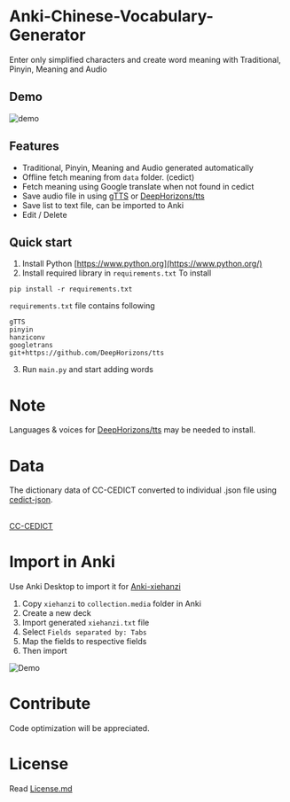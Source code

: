 # Anki-Chinese-Vocabulary-Generator
Enter only simplified characters and create word meaning with Traditional, Pinyin, Meaning and Audio

## Demo
![demo](https://raw.githubusercontent.com/infinyte7/Anki-Chinese-Vocabulary-Generator/master/Images/demo.gif)

## Features
- Traditional, Pinyin, Meaning and Audio generated automatically
- Offline fetch meaning from ```data``` folder. (cedict)
- Fetch meaning using Google translate when not found in cedict
- Save audio file in using [gTTS](https://gtts.readthedocs.io/) or [DeepHorizons/tts](https://github.com/DeepHorizons/tts)
- Save list to text file, can be imported to Anki
- Edit / Delete 

## Quick start
 1. Install Python [https://www.python.org](https://www.python.org/)
 2. Install required library in ```requirements.txt```
 To install
```
pip install -r requirements.txt
```
```requirements.txt``` file contains following
```
gTTS
pinyin
hanziconv
googletrans
git+https://github.com/DeepHorizons/tts
```

3. Run ```main.py``` and start adding words

# Note
Languages & voices for [DeepHorizons/tts](https://github.com/DeepHorizons/tts) may be needed to install.


# Data
The dictionary data of CC-CEDICT converted to individual .json file using [cedict-json](https://github.com/infinyte7/cedict-json).

<br>[CC-CEDICT](https://www.mdbg.net/chinese/dictionary?page=cedict)

# Import in Anki 
Use Anki Desktop to import it for [Anki-xiehanzi](https://github.com/infinyte7/Anki-xiehanzi)
1. Copy ```xiehanzi``` to ```collection.media``` folder in Anki
2. Create a new deck
3. Import generated ```xiehanzi.txt``` file
4. Select ```Fields separated by: Tabs```
5. Map the fields to respective fields 
6. Then import

![Demo](https://raw.githubusercontent.com/infinyte7/Anki-Chinese-Vocabulary-Generator/master/Images/import_demo.gif)

# Contribute
Code optimization will be appreciated.

# License
Read [License.md](/License.md)